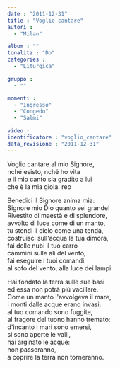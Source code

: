 ```yaml
---
date : "2011-12-31"
title : "Voglio cantare"
autori : 
  - "Milan"

album : ""
tonalita : "Do"
categories : 
  - "Liturgica"

gruppo : 
  - ""

momenti : 
  - "Ingresso"
  - "Congedo"
  - "Salmi"

video : 
identificatore : "voglio_cantare"
data_revisione : "2011-12-31"
---
```

  
  
  
  
Voglio cantare al mio Signore,   
nché esisto, nché ho vita  
e il mio canto sia gradito a lui   
 che è la mia gioia. rep  
  
  
  
Benedici il Signore anima mia:     
Signore mio Dio quanto sei grande!  
Rivestito di maestà e di splendore,     
avvolto di luce come di un manto,  
tu stendi il cielo come una tenda,  
costruisci sull'acqua la tua dimora,  
fai delle nubi il tuo carro   
cammini sulle ali del vento;  
fai eseguire i tuoi comandi  
al sofo del vento, alla luce dei lampi.  
  
  
  
  
Hai fondato la terra sulle sue basi  
ed essa non potrà più vacillare.  
Come un manto l'avvolgeva il mare,  
i monti dalle acque erano invasi;  
al tuo comando sono fuggite,  
al fragore del tuono hanno tremato:  
d'incanto i mari sono emersi,  
si sono aperte le valli,  
hai arginato le acque:  
non passeranno,  
a coprire la terra non torneranno.  
  
  
  
